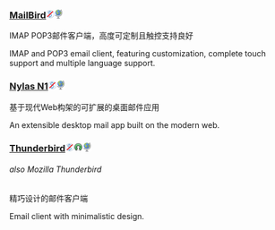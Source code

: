 ### [MailBird](https://www.mailbird.com/)![](/assets/图片2.png)![](/assets/earth-globe.png)

IMAP POP3邮件客户端，高度可定制且触控支持良好

IMAP and POP3 email client, featuring customization, complete touch support and multiple language support.

### [Nylas N1](https://www.nylas.com/download/)![](/assets/图片2.png)![](/assets/earth-globe.png)

基于现代Web构架的可扩展的桌面邮件应用

An extensible desktop mail app built on the modern web.

### [Thunderbird](https://www.mozilla.org/en-US/thunderbird/)![](/assets/图片2.png)![](/assets/open-source-icon.png)![](/assets/earth-globe.png)

###### also Mozilla Thunderbird

精巧设计的邮件客户端

Email client with minimalistic design.

